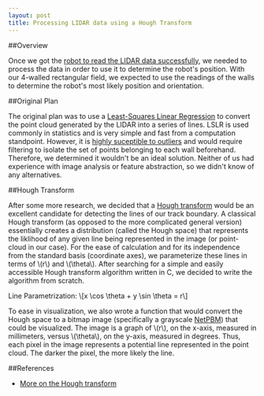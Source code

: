 ```yaml
---
layout: post
title: Processing LIDAR data using a Hough Transform
---
```


##Overview

Once we got the [robot to read the LIDAR data successfully](http://winwood.matt.how/2015/04/19/building-the-bot.html#setting-up-the-lidar), we needed to process the data in order to use it to determine the robot's position. With our 4-walled rectangular field, we expected to use the readings of the walls to determine the robot's most likely position and orientation.

##Original Plan

The original plan was to use a [Least-Squares Linear Regression](http://en.wikipedia.org/wiki/Simple_linear_regression) to convert the point cloud generated by the LIDAR into a series of lines. LSLR is used commonly in statistics and is very simple and fast from a computation standpoint. However, it is [highly suceptible to outliers](http://en.wikipedia.org/wiki/Anscombe%27s_quartet) and would require filtering to isolate the set of points belonging to each wall beforehand. Therefore, we determined it wouldn't be an ideal solution. Neither of us had experience with image analysis or feature abstraction, so we didn't know of any alternatives.

##Hough Transform

After some more research, we decided that a [Hough transform](http://en.wikipedia.org/wiki/Hough_transform) would be an excellent candidate for detecting the lines of our track boundary. A classical Hough transform (as opposed to the more complicated general version) essentially creates a distribution (called the Hough space) that represents the liklihood of any given line being represented in the image (or point-cloud in our case). For the ease of calculation and for its independence from the standard basis (coordinate axes), we parameterize these lines in terms of \\(r\\) and \\(\theta\\). After searching for a simple and easily accessible Hough transform algorithm written in C, we decided to write the algorithm from scratch.

Line Parametrization:
\\[x \cos \theta + y \sin \theta = r\\]

To ease in visualization, we also wrote a function that would convert the Hough space to a bitmap image (specifically a  grayscale [NetPBM](http://en.wikipedia.org/wiki/Netpbm_format)) that could be visualized. The image is a graph of \\(r\\), on the x-axis, measured in millimeters, versus \\(\theta\\), on the y-axis, measured in degrees. Thus, each pixel in the image represents a potential line represented in the point cloud. The darker the pixel, the more likely the line.

##References
 - [More on the Hough transform](http://homepages.inf.ed.ac.uk/rbf/HIPR2/hough.htm)
